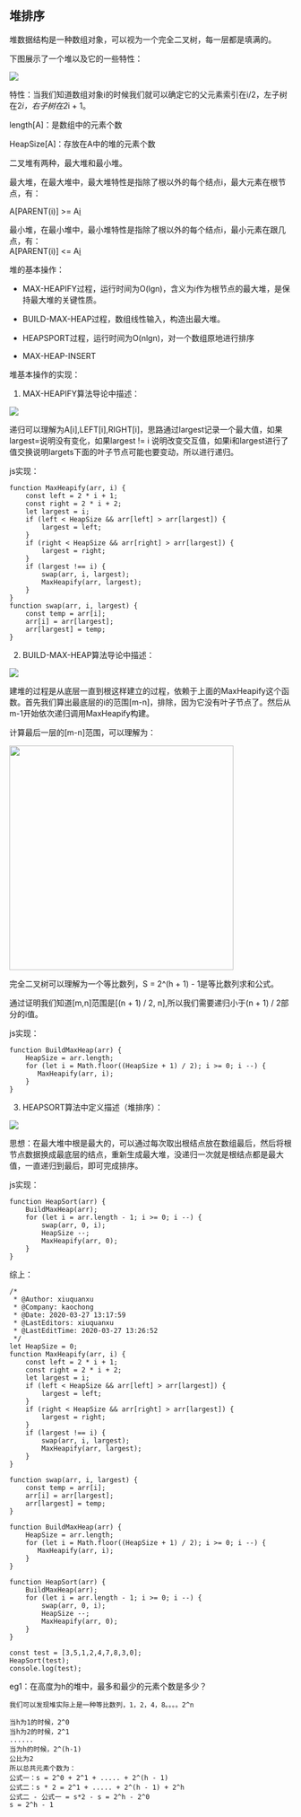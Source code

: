 <!--
 * @Author: xiuquanxu
 * @Company: kaochong
 * @Date: 2020-03-20 00:01:35
 * @LastEditors: xiuquanxu
 * @LastEditTime: 2020-03-27 14:07:40
 -->
## 堆排序  

堆数据结构是一种数组对象，可以视为一个完全二叉树，每一层都是填满的。  

下图展示了一个堆以及它的一些特性：  

<img src="./1/dui.jpg">  

特性：当我们知道数组对象i的时候我们就可以确定它的父元素索引在i/2，左子树在2*i，右子树在2*i + 1。  

length[A]：是数组中的元素个数  

HeapSize[A]：存放在A中的堆的元素个数  

二叉堆有两种，最大堆和最小堆。  

最大堆，在最大堆中，最大堆特性是指除了根以外的每个结点i，最大元素在根节点，有：  

A[PARENT(i)] >= A[i](最大堆中每根节点都大于等于叶子节点)  


最小堆，在最小堆中，最小堆特性是指除了根以外的每个结点i，最小元素在跟几点，有：  
A[PARENT(i)] <= A[i](最小堆中每叶子节点都大于等于根节点)    

堆的基本操作：  

- MAX-HEAPIFY过程，运行时间为O(lgn)，含义为i作为根节点的最大堆，是保持最大堆的关键性质。  

- BUILD-MAX-HEAP过程，数组线性输入，构造出最大堆。  

- HEAPSPORT过程，运行时间为O(nlgn)，对一个数组原地进行排序

- MAX-HEAP-INSERT  

堆基本操作的实现：  

1. MAX-HEAPIFY算法导论中描述：   

<img src="./1/MAX-HEAPIFY.jpg">  

递归可以理解为A[i],LEFT[i],RIGHT[i]，思路通过largest记录一个最大值，如果largest=说明没有变化，如果largest != i 说明改变交互值，如果i和largest进行了值交换说明largets下面的叶子节点可能也要变动，所以进行递归。  

js实现：
```
function MaxHeapify(arr, i) {
    const left = 2 * i + 1;
    const right = 2 * i + 2;
    let largest = i;
    if (left < HeapSize && arr[left] > arr[largest]) {
        largest = left;
    }
    if (right < HeapSize && arr[right] > arr[largest]) {
        largest = right;
    }
    if (largest !== i) {
        swap(arr, i, largest);
        MaxHeapify(arr, largest);
    }
}
function swap(arr, i, largest) {
    const temp = arr[i];
    arr[i] = arr[largest];
    arr[largest] = temp;
}
```  

2. BUILD-MAX-HEAP算法导论中描述：  

<img src="./1/BUILD_MAX_HEAP.jpg">  

建堆的过程是从底层一直到根这样建立的过程，依赖于上面的MaxHeapify这个函数。首先我们算出最底层的i的范围[m-n]，排除，因为它没有叶子节点了。然后从m-1开始依次递归调用MaxHeapify构建。  

计算最后一层的[m-n]范围，可以理解为：  

<img width="400" height="400" src="./1/self.jpg">  

完全二叉树可以理解为一个等比数列，S = 2^(h + 1) - 1是等比数列求和公式。  

通过证明我们知道[m,n]范围是[(n + 1) / 2, n],所以我们需要递归小于(n + 1) / 2部分的i值。  

js实现：  

```
function BuildMaxHeap(arr) {
    HeapSize = arr.length;
    for (let i = Math.floor((HeapSize + 1) / 2); i >= 0; i --) {
       MaxHeapify(arr, i); 
    }
}
```

3. HEAPSORT算法中定义描述（堆排序）：  

<img src="./1/HEAP_SORT.jpg">  

思想：在最大堆中根是最大的，可以通过每次取出根结点放在数组最后，然后将根节点数据换成最底层的结点，重新生成最大堆，没递归一次就是根结点都是最大值，一直递归到最后，即可完成排序。  

js实现：  

```
function HeapSort(arr) {
    BuildMaxHeap(arr);
    for (let i = arr.length - 1; i >= 0; i --) {
        swap(arr, 0, i);
        HeapSize --;
        MaxHeapify(arr, 0);
    } 
}
```


综上：  

```
/*
 * @Author: xiuquanxu
 * @Company: kaochong
 * @Date: 2020-03-27 13:17:59
 * @LastEditors: xiuquanxu
 * @LastEditTime: 2020-03-27 13:26:52
 */
let HeapSize = 0;
function MaxHeapify(arr, i) {
    const left = 2 * i + 1;
    const right = 2 * i + 2;
    let largest = i;
    if (left < HeapSize && arr[left] > arr[largest]) {
        largest = left;
    }
    if (right < HeapSize && arr[right] > arr[largest]) {
        largest = right;
    }
    if (largest !== i) {
        swap(arr, i, largest);
        MaxHeapify(arr, largest);
    }
}

function swap(arr, i, largest) {
    const temp = arr[i];
    arr[i] = arr[largest];
    arr[largest] = temp;
}

function BuildMaxHeap(arr) {
    HeapSize = arr.length;
    for (let i = Math.floor((HeapSize + 1) / 2); i >= 0; i --) {
       MaxHeapify(arr, i); 
    }
}

function HeapSort(arr) {
    BuildMaxHeap(arr);
    for (let i = arr.length - 1; i >= 0; i --) {
        swap(arr, 0, i);
        HeapSize --;
        MaxHeapify(arr, 0);
    } 
}

const test = [3,5,1,2,4,7,8,3,0];
HeapSort(test);
console.log(test);
```

eg1：在高度为h的堆中，最多和最少的元素个数是多少？  

```
我们可以发现堆实际上是一种等比数列，1，2，4，8。。。。2^n   

当h为1的时候，2^0   
当h为2的时候，2^1
......
当为h的时候，2^(h-1)  
公比为2
所以总共元素个数为：  
公式一：s = 2^0 + 2^1 + ..... + 2^(h - 1) 
公式二：s * 2 = 2^1 + ..... + 2^(h - 1) + 2^h
公式二 - 公式一 = s*2 - s = 2^h - 2^0
s = 2^h - 1
```